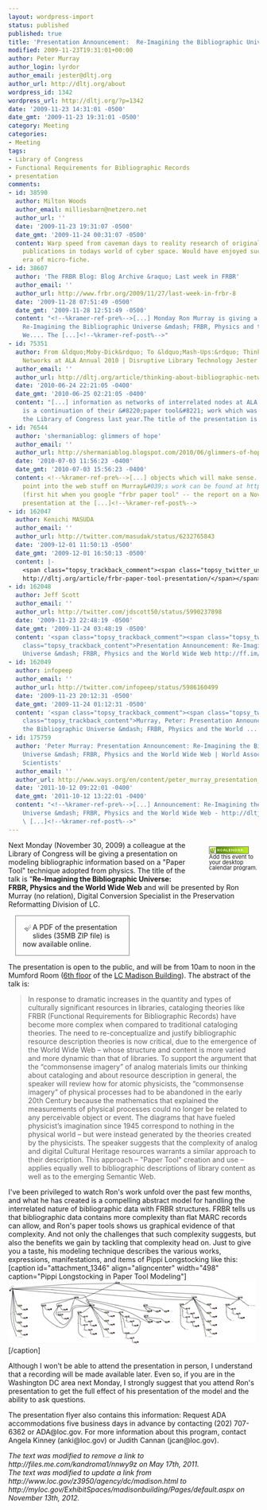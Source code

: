 ```yaml
---
layout: wordpress-import
status: published
published: true
title: 'Presentation Announcement:  Re-Imagining the Bibliographic Universe -- FRBR, Physics and the World Wide Web'
modified: 2009-11-23T19:31:01+00:00
author: Peter Murray
author_login: lyrdor
author_email: jester@dltj.org
author_url: http://dltj.org/about
wordpress_id: 1342
wordpress_url: http://dltj.org/?p=1342
date: '2009-11-23 14:31:01 -0500'
date_gmt: '2009-11-23 19:31:01 -0500'
category: Meeting
categories:
- Meeting
tags:
- Library of Congress
- Functional Requirements for Bibliographic Records
- presentation
comments:
- id: 38590
  author: Milton Woods
  author_email: milliesbarn@netzero.net
  author_url: ''
  date: '2009-11-23 19:31:07 -0500'
  date_gmt: '2009-11-24 00:31:07 -0500'
  content: Warp speed from caveman days to reality research of original historical
    publications in todays world of cyber space. Would have enjoyed such a tool during  the
    era of micro-fiche.
- id: 38607
  author: 'The FRBR Blog: Blog Archive &raquo; Last week in FRBR'
  author_email: ''
  author_url: http://www.frbr.org/2009/11/27/last-week-in-frbr-8
  date: '2009-11-28 07:51:49 -0500'
  date_gmt: '2009-11-28 12:51:49 -0500'
  content: "<!--%kramer-ref-pre%-->[...] Monday Ron Murray is giving a talk called
    Re-Imagining the Bibliographic Universe &mdash; FRBR, Physics and the World Wide
    We.... The [...]<!--%kramer-ref-post%-->"
- id: 75351
  author: From &ldquo;Moby-Dick&rdquo; To &ldquo;Mash-Ups:&rdquo; Thinking About Bibliographic
    Networks at ALA Annual 2010 | Disruptive Library Technology Jester
  author_email: ''
  author_url: http://dltj.org/article/thinking-about-bibliographic-networks/
  date: '2010-06-24 22:21:05 -0400'
  date_gmt: '2010-06-25 02:21:05 -0400'
  content: "[...] information as networks of interrelated nodes at ALA Annual. This
    is a continuation of their &#8220;paper tool&#8221; work which was presented at
    the Library of Congress last year.The title of the presentation is From [...]"
- id: 76544
  author: 'shermaniablog: glimmers of hope'
  author_email: ''
  author_url: http://shermaniablog.blogspot.com/2010/06/glimmers-of-hope.html
  date: '2010-07-03 11:56:23 -0400'
  date_gmt: '2010-07-03 15:56:23 -0400'
  content: <!--%kramer-ref-pre%-->[...] objects which will make sense. A starting
    point into the web stuff on Murray&#039;s work can be found at http://dltj.org/article/frbr-paper-tool-presentation/
    (first hit when you google "frbr paper tool" -- the report on a November 2009
    presentation at the [...]<!--%kramer-ref-post%-->
- id: 162047
  author: Kenichi MASUDA
  author_email: ''
  author_url: http://twitter.com/masudak/status/6232765843
  date: '2009-12-01 11:50:13 -0500'
  date_gmt: '2009-12-01 16:50:13 -0500'
  content: |-
    <span class="topsy_trackback_comment"><span class="topsy_twitter_username"><span class="topsy_trackback_content">書誌宇宙とWWWが繋がる日は来るのか。
    http://dltj.org/article/frbr-paper-tool-presentation/</span></span>
- id: 162048
  author: Jeff Scott
  author_email: ''
  author_url: http://twitter.com/jdscott50/status/5990237898
  date: '2009-11-23 22:48:19 -0500'
  date_gmt: '2009-11-24 03:48:19 -0500'
  content: '<span class="topsy_trackback_comment"><span class="topsy_twitter_username"><span
    class="topsy_trackback_content">Presentation Announcement: Re-Imagining the Bibliographic
    Universe &mdash; FRBR, Physics and the World Wide Web http://ff.im/-bUkzq</span></span>'
- id: 162049
  author: infopeep
  author_email: ''
  author_url: http://twitter.com/infopeep/status/5986160499
  date: '2009-11-23 20:12:31 -0500'
  date_gmt: '2009-11-24 01:12:31 -0500'
  content: '<span class="topsy_trackback_comment"><span class="topsy_twitter_username"><span
    class="topsy_trackback_content">Murray, Peter: Presentation Announcement:  Re-Imagining
    the Bibliographic Universe &mdash; FRBR, Physics and the World ... http://bit.ly/54Hw8N</span></span>'
- id: 175759
  author: 'Peter Murray: Presentation Announcement: Re-Imagining the Bibliographic
    Universe &mdash; FRBR, Physics and the World Wide Web | World Association of Young
    Scientists'
  author_email: ''
  author_url: http://www.ways.org/en/content/peter_murray_presentation_announcement_reimagining_the_bibliographic_universe_frbr_physics_and_the_world_wide_web
  date: '2011-10-12 09:22:01 -0400'
  date_gmt: '2011-10-12 13:22:01 -0400'
  content: "<!--%kramer-ref-pre%-->[...] Announcement: Re-Imagining the Bibliographic
    Universe &mdash; FRBR, Physics and the World Wide Web - http://dltj.org/article...
    \ [...]<!--%kramer-ref-post%-->"
---
```

<div style="float:right; padding: 1em 0 1.5em 3em; font-size: 80%; width: 100px; line-height: 95%"><span class="removed_link" title="http://dltj.org/xhtml2vcal/xhtml2vcal.php/dltj/frbr-paper-tool-presentation"><img src="/wp-content/uploads/2009/11/microformat_hcalendar.png" alt="hCalendar Encoded Microformat" width="80" height="15" style="border:none;text-decoration: none;" /><br />Add this event to your desktop calendar program.</span></div>
<div class="vevent" id="frbr-paper-tool-presentation">Next Monday (November 30, 2009) a colleague at the Library of Congress will be giving a presentation on modeling bibliographic information based on a "Paper Tool" technique adopted from physics.  The title of the talk is "<span class="summary" style="font-weight:bold">Re-Imagining the Bibliographic Universe: FRBR, Physics and the World Wide Web</span> and will be presented by Ron Murray (no relation), Digital Conversion Specialist in the Preservation Reformatting Division of LC.
<div class="alignright" style="width:200px;border:1px solid gray; margin:1em;padding:1em;"><img src="/wp-content/uploads/2009/11/checkmark.png" width="20" style="float:left;" alt="Note!" />A <span class="removed_link" title="http://files.me.com/kandroma1/nnwy9z">PDF of the presentation slides</span> (35MB ZIP file) is now available online.</div>
<p> The presentation is open to the public, and will be from <abbr style="border:none;text-decoration: none;" title="2009-11-30T10:00-05:00" class="dtstart">10am</abbr> to <abbr style="border:none;text-decoration: none;" title="2009-11-30T12:00-05:00" class="dtend">noon</abbr> in the <span class="location">Mumford Room (<a href="/wp-content/uploads/2009/11/6-madson.jpg" title="Image-based map of the 6th floor of the LC Madison building">6th floor</a> of the <a href="http://myloc.gov/ExhibitSpaces/madisonbuilding/Pages/default.aspx" title="Library of Congress Madison Building">LC Madison Building</a>)</span>.  The abstract of the talk is:</p>
<blockquote><p>In response to dramatic increases in the quantity and types of culturally significant resources in libraries, cataloging theories like FRBR (Functional Requirements for Bibliographic Records) have become more complex when compared to traditional cataloging theories. The need to re-conceptualize and justify bibliographic resource description theories is now critical, due to the emergence of the World Wide Web &ndash; whose structure and content is more varied and more dynamic than that of libraries. To support the argument that the &ldquo;commonsense imagery&rdquo; of analog materials limits our thinking about cataloging and about resource description in general, the speaker will review how for atomic physicists, the &ldquo;commonsense imagery&rdquo; of physical processes had to be abandoned in the early 20th Century because the mathematics that explained the measurements of physical processes could no longer be related to any perceivable object or event. The diagrams that have fueled physicist&rsquo;s imagination since 1945 correspond to nothing in the physical world &ndash; but were instead generated by the theories created by the physicists. The speaker suggests that the complexity of analog and digital Cultural Heritage resources warrants a similar approach to their description. This approach &ndash; "Paper Tool" creation and use &ndash; applies equally well to bibliographic descriptions of library content as well as to the emerging Semantic Web.</p></blockquote>
</div>
<p>I've been privileged to watch Ron's work unfold over the past few months, and what he has created is a compelling abstract model for handling the interrelated nature of bibliographic data with FRBR structures.  FRBR tells us that bibliographic data contains more complexity than flat MARC records can allow, and Ron's paper tools shows us graphical evidence of that complexity.  And not only the challenges that such complexity suggests, but also the benefits we gain by tackling that complexity head on.  Just to give you a taste, his modeling technique describes the various works, expressions, manifestations, and items of Pippi Longstocking like this: [caption id="attachment_1346" align="aligncenter" width="498" caption="Pippi Longstocking in Paper Tool Modeling"]<img src="/wp-content/uploads/2009/11/pippi.png" alt="Pippi Longstocking in Paper Tool Modeling" title="Pippi Longstocking in Paper Tool Modeling" width="498" height="129" class="size-full wp-image-1346" />[/caption]</p>
<p>Although I won't be able to attend the presentation in person, I understand that a recording will be made available later.  Even so, if you are in the Washington DC area next Monday, I strongly suggest that you attend Ron's presentation to get the full effect of his presentation of the model and the ability to ask questions.</p>
<p>The presentation flyer also contains this information:  Request ADA accommodations five business days in advance by contacting (202) 707-6362 or ADA@loc.gov.  For more information about this program, contact Angela Kinney (anki@loc.gov) or Judith Cannan (jcan@loc.gov).</p>
<p style="padding:0;margin:0;font-style:italic;" class="removed_link">The text was modified to remove a link to http://files.me.com/kandroma1/nnwy9z on May 17th, 2011.</p>
<p style="padding:0;margin:0;font-style:italic;">The text was modified to update a link from http://www.loc.gov/z3950/agency/dc/madison.html to http://myloc.gov/ExhibitSpaces/madisonbuilding/Pages/default.aspx on November 13th, 2012.</p>
